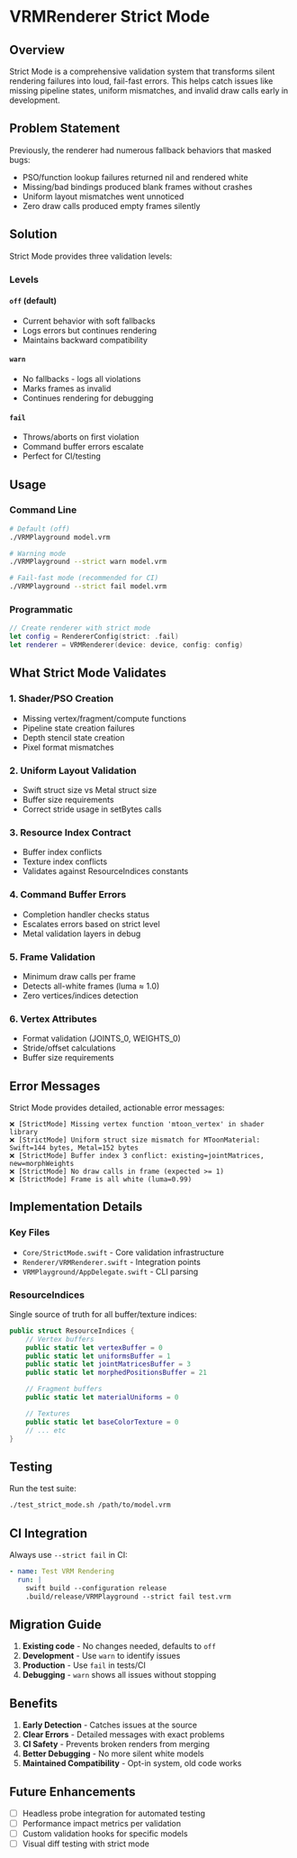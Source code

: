 # VRMRenderer Strict Mode

## Overview

Strict Mode is a comprehensive validation system that transforms silent rendering failures into loud, fail-fast errors. This helps catch issues like missing pipeline states, uniform mismatches, and invalid draw calls early in development.

## Problem Statement

Previously, the renderer had numerous fallback behaviors that masked bugs:
- PSO/function lookup failures returned nil and rendered white
- Missing/bad bindings produced blank frames without crashes
- Uniform layout mismatches went unnoticed
- Zero draw calls produced empty frames silently

## Solution

Strict Mode provides three validation levels:

### Levels

#### `off` (default)
- Current behavior with soft fallbacks
- Logs errors but continues rendering
- Maintains backward compatibility

#### `warn`
- No fallbacks - logs all violations
- Marks frames as invalid
- Continues rendering for debugging

#### `fail`
- Throws/aborts on first violation
- Command buffer errors escalate
- Perfect for CI/testing

## Usage

### Command Line
```bash
# Default (off)
./VRMPlayground model.vrm

# Warning mode
./VRMPlayground --strict warn model.vrm

# Fail-fast mode (recommended for CI)
./VRMPlayground --strict fail model.vrm
```

### Programmatic
```swift
// Create renderer with strict mode
let config = RendererConfig(strict: .fail)
let renderer = VRMRenderer(device: device, config: config)
```

## What Strict Mode Validates

### 1. Shader/PSO Creation
- Missing vertex/fragment/compute functions
- Pipeline state creation failures
- Depth stencil state creation
- Pixel format mismatches

### 2. Uniform Layout Validation
- Swift struct size vs Metal struct size
- Buffer size requirements
- Correct stride usage in setBytes calls

### 3. Resource Index Contract
- Buffer index conflicts
- Texture index conflicts
- Validates against ResourceIndices constants

### 4. Command Buffer Errors
- Completion handler checks status
- Escalates errors based on strict level
- Metal validation layers in debug

### 5. Frame Validation
- Minimum draw calls per frame
- Detects all-white frames (luma ≈ 1.0)
- Zero vertices/indices detection

### 6. Vertex Attributes
- Format validation (JOINTS_0, WEIGHTS_0)
- Stride/offset calculations
- Buffer size requirements

## Error Messages

Strict Mode provides detailed, actionable error messages:

```
❌ [StrictMode] Missing vertex function 'mtoon_vertex' in shader library
❌ [StrictMode] Uniform struct size mismatch for MToonMaterial: Swift=144 bytes, Metal=152 bytes
❌ [StrictMode] Buffer index 3 conflict: existing=jointMatrices, new=morphWeights
❌ [StrictMode] No draw calls in frame (expected >= 1)
❌ [StrictMode] Frame is all white (luma=0.99)
```

## Implementation Details

### Key Files
- `Core/StrictMode.swift` - Core validation infrastructure
- `Renderer/VRMRenderer.swift` - Integration points
- `VRMPlayground/AppDelegate.swift` - CLI parsing

### ResourceIndices
Single source of truth for all buffer/texture indices:
```swift
public struct ResourceIndices {
    // Vertex buffers
    public static let vertexBuffer = 0
    public static let uniformsBuffer = 1
    public static let jointMatricesBuffer = 3
    public static let morphedPositionsBuffer = 21

    // Fragment buffers
    public static let materialUniforms = 0

    // Textures
    public static let baseColorTexture = 0
    // ... etc
}
```

## Testing

Run the test suite:
```bash
./test_strict_mode.sh /path/to/model.vrm
```

## CI Integration

Always use `--strict fail` in CI:
```yaml
- name: Test VRM Rendering
  run: |
    swift build --configuration release
    .build/release/VRMPlayground --strict fail test.vrm
```

## Migration Guide

1. **Existing code** - No changes needed, defaults to `off`
2. **Development** - Use `warn` to identify issues
3. **Production** - Use `fail` in tests/CI
4. **Debugging** - `warn` shows all issues without stopping

## Benefits

1. **Early Detection** - Catches issues at the source
2. **Clear Errors** - Detailed messages with exact problems
3. **CI Safety** - Prevents broken renders from merging
4. **Better Debugging** - No more silent white models
5. **Maintained Compatibility** - Opt-in system, old code works

## Future Enhancements

- [ ] Headless probe integration for automated testing
- [ ] Performance impact metrics per validation
- [ ] Custom validation hooks for specific models
- [ ] Visual diff testing with strict mode